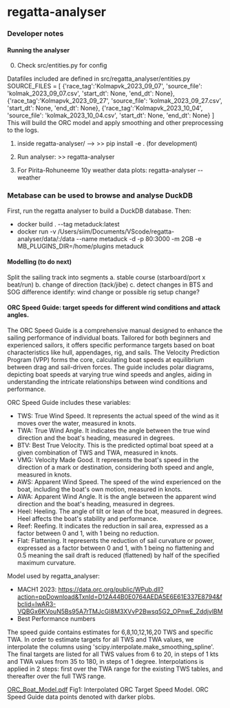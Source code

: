 # regatta-analyser

### Developer notes


#### Running the analyser

0. Check src/entities.py for config

Datafiles included are defined in src/regatta_analyser/entities.py
    SOURCE_FILES = [
        {'race_tag':'Kolmapvk_2023_09_07', 'source_file': 'kolmak_2023_09_07.csv', 'start_dt': None, 'end_dt': None},
        {'race_tag':'Kolmapvk_2023_09_27', 'source_file': 'kolmak_2023_09_27.csv', 'start_dt': None, 'end_dt': None},
        {'race_tag':'Kolmapvk_2023_10_04', 'source_file': 'kolmak_2023_10_04.csv', 'start_dt': None, 'end_dt': None}
        ]
This will build the ORC model and apply smoothing and other preprocessing to the logs.

1. inside regatta-analyser/ --> >> pip install -e . (for development)
2. Run analyser: >> regatta-analyser

3. For Pirita-Rohuneeme 10y weather data plots: regatta-analyser --weather



### Metabase can be used to browse and analyse DuckDB

First, run the regatta analyser to build a DuckDB database.
Then:

* docker build . --tag metaduck:latest
* docker run -v /Users/siim/Documents/VScode/regatta-analyser/data/:/data --name metaduck -d -p 80:3000 -m 2GB -e MB_PLUGINS_DIR=/home/plugins metaduck



#### Modelling (to do next)
Split the sailing track into segments
    a. stable course (starboard/port x beat/run)
    b. change of direction (tack/jibe)
    c. detect changes in BTS and SOG difference
        identify: wind change or possible rig setup change?



#### ORC Speed Guide: target speeds for different wind conditions and attack angles.

The ORC Speed Guide is a comprehensive manual designed to enhance the sailing performance of individual boats. Tailored for both beginners and experienced sailors, it offers specific performance targets based on boat characteristics like hull, appendages, rig, and sails. The Velocity Prediction Program (VPP) forms the core, calculating boat speeds at equilibrium between drag and sail-driven forces. The guide includes polar diagrams, depicting boat speeds at varying true wind speeds and angles, aiding in understanding the intricate relationships between wind conditions and performance.

ORC Speed Guide includes these variables:
* TWS: True Wind Speed. It represents the actual speed of the wind as it moves over the water, measured in knots.
* TWA: True Wind Angle. It indicates the angle between the true wind direction and the boat's heading, measured in degrees.
* BTV: Best True Velocity. This is the predicted optimal boat speed at a given combination of TWS and TWA, measured in knots.
* VMG: Velocity Made Good. It represents the boat's speed in the direction of a mark or destination, considering both speed and angle, measured in knots.
* AWS: Apparent Wind Speed. The speed of the wind experienced on the boat, including the boat's own motion, measured in knots.
* AWA: Apparent Wind Angle. It is the angle between the apparent wind direction and the boat's heading, measured in degrees.
* Heel: Heeling. The angle of tilt or lean of the boat, measured in degrees. Heel affects the boat's stability and performance.
* Reef: Reefing. It indicates the reduction in sail area, expressed as a factor between 0 and 1, with 1 being no reduction.
* Flat: Flattening. It represents the reduction of sail curvature or power, expressed as a factor between 0 and 1, with 1 being no flattening and 0.5 meaning the sail draft is reduced (flattened) by half of the specified maximum curvature.

Model used by regatta_analyser:
* MACH1 2023: https://data.orc.org/public/WPub.dll?action=ppDownload&TxnId=D12A44B0E0764AEDA5E6E61E337E8794&fbclid=IwAR3-VQBGx6KVouN5Bs95A7rTMJcGI8M3XVvP2Bwsq5G2_OPnwE_ZddjvlBM
* Best Performance numbers


The speed guide contains estimates for 6,8,10,12,16,20 TWS and specific TWA. In order to estimate targets for all TWS and TWA values,
we interpolate the columns using 'scipy.interpolate.make_smoothing_spline'. The final targets are listed for all TWS values from 6 to 20, in steps of 1 kts and TWA values from 35 to 180, in steps of 1 degree. Interpolations is applied in 2 steps: first over the TWA range for the existing TWS tables, and thereafter over the full TWS range.


[ORC_Boat_Model.pdf](https://github.com/siimtolk/regatta-analyser/files/13404703/ORC_Boat_Model.pdf)
Fig1: Interpolated ORC Target Speed Model. ORC Speed Guide data points denoted with darker plobs.
